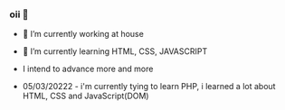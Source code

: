 ### oii 👋



- 🔭 I’m currently working at house
- 🌱 I’m currently learning HTML, CSS, JAVASCRIPT
- I intend to advance more and more

- 05/03/20222 - i'm currently tying to learn PHP, i learned a lot about HTML, CSS and JavaScript(DOM)
